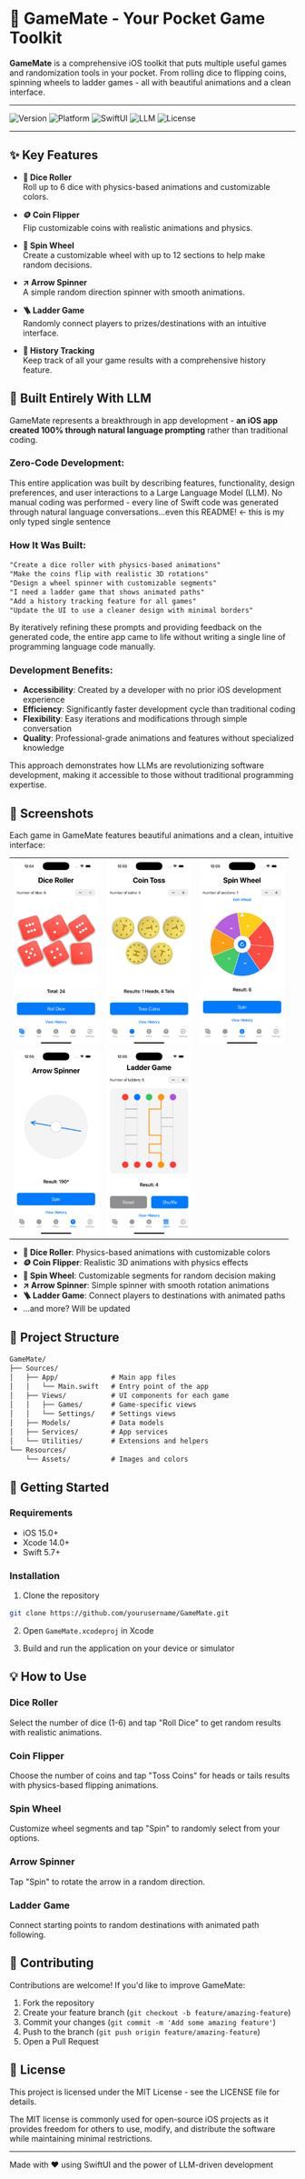 # 🎲 GameMate - Your Pocket Game Toolkit

**GameMate** is a comprehensive iOS toolkit that puts multiple useful games and randomization tools in your pocket. From rolling dice to flipping coins, spinning wheels to ladder games - all with beautiful animations and a clean interface.

---

![Version](https://img.shields.io/badge/version-v0.2.0-blue)
![Platform](https://img.shields.io/badge/platform-iOS%2015.0+-lightgrey?logo=apple)
![SwiftUI](https://img.shields.io/badge/SwiftUI-compatible-orange?logo=swift)
![LLM](https://img.shields.io/badge/LLM--Developed-100%25-purple)
![License](https://img.shields.io/badge/License-MIT-brightgreen)

---

## ✨ Key Features

- **🎲 Dice Roller**  
  Roll up to 6 dice with physics-based animations and customizable colors.

- **🪙 Coin Flipper**  
  Flip customizable coins with realistic animations and physics.

- **🎡 Spin Wheel**  
  Create a customizable wheel with up to 12 sections to help make random decisions.

- **↗️ Arrow Spinner**  
  A simple random direction spinner with smooth animations.

- **🪜 Ladder Game**  
  Randomly connect players to prizes/destinations with an intuitive interface.

- **📝 History Tracking**  
  Keep track of all your game results with a comprehensive history feature.

## 🤖 Built Entirely With LLM

GameMate represents a breakthrough in app development - **an iOS app created 100% through natural language prompting** rather than traditional coding.

### Zero-Code Development:

This entire application was built by describing features, functionality, design preferences, and user interactions to a Large Language Model (LLM). No manual coding was performed - every line of Swift code was generated through natural language conversations...even this README! <- this is my only typed single sentence

### How It Was Built:

```
"Create a dice roller with physics-based animations"
"Make the coins flip with realistic 3D rotations"
"Design a wheel spinner with customizable segments"
"I need a ladder game that shows animated paths"
"Add a history tracking feature for all games"
"Update the UI to use a cleaner design with minimal borders"
```

By iteratively refining these prompts and providing feedback on the generated code, the entire app came to life without writing a single line of programming language code manually.

### Development Benefits:

- **Accessibility**: Created by a developer with no prior iOS development experience
- **Efficiency**: Significantly faster development cycle than traditional coding
- **Flexibility**: Easy iterations and modifications through simple conversation
- **Quality**: Professional-grade animations and features without specialized knowledge

This approach demonstrates how LLMs are revolutionizing software development, making it accessible to those without traditional programming expertise.

## 📱 Screenshots

Each game in GameMate features beautiful animations and a clean, intuitive interface:

<div align="center">
  <table>
    <tr>
      <td align="center"><img src="screenshots/dice.png" alt="Dice Roller" width="150"/></td>
      <td align="center"><img src="screenshots/coin.png" alt="Coin Flipper" width="150"/></td>
      <td align="center"><img src="screenshots/wheel.png" alt="Spin Wheel" width="150"/></td>
    </tr>
    <tr>
      <td align="center"><img src="screenshots/arrow.png" alt="Arrow Spinner" width="150"/></td>
      <td align="center"><img src="screenshots/ladder.png" alt="Ladder Game" width="150"/></td>
      <td align="center"></td>
    </tr>
  </table>
</div>

- **🎲 Dice Roller**: Physics-based animations with customizable colors
- **🪙 Coin Flipper**: Realistic 3D animations with physics effects
- **🎡 Spin Wheel**: Customizable segments for random decision making
- **↗️ Arrow Spinner**: Simple spinner with smooth rotation animations
- **🪜 Ladder Game**: Connect players to destinations with animated paths
- ...and more? Will be updated

## 🧰 Project Structure

```
GameMate/
├── Sources/
│   ├── App/             # Main app files
│   │   └── Main.swift   # Entry point of the app
│   ├── Views/           # UI components for each game
│   │   ├── Games/       # Game-specific views
│   │   └── Settings/    # Settings views
│   ├── Models/          # Data models
│   ├── Services/        # App services
│   └── Utilities/       # Extensions and helpers
└── Resources/
    └── Assets/          # Images and colors
```

## 🚀 Getting Started

### Requirements

- iOS 15.0+
- Xcode 14.0+
- Swift 5.7+

### Installation

1. Clone the repository
```bash
git clone https://github.com/yourusername/GameMate.git
```

2. Open `GameMate.xcodeproj` in Xcode

3. Build and run the application on your device or simulator

## 💡 How to Use

### Dice Roller
Select the number of dice (1-6) and tap "Roll Dice" to get random results with realistic animations.

### Coin Flipper
Choose the number of coins and tap "Toss Coins" for heads or tails results with physics-based flipping animations.

### Spin Wheel
Customize wheel segments and tap "Spin" to randomly select from your options.

### Arrow Spinner
Tap "Spin" to rotate the arrow in a random direction.

### Ladder Game
Connect starting points to random destinations with animated path following.

## 🤝 Contributing

Contributions are welcome! If you'd like to improve GameMate:

1. Fork the repository
2. Create your feature branch (`git checkout -b feature/amazing-feature`)
3. Commit your changes (`git commit -m 'Add some amazing feature'`)
4. Push to the branch (`git push origin feature/amazing-feature`)
5. Open a Pull Request

## 📄 License

This project is licensed under the MIT License - see the LICENSE file for details.

The MIT license is commonly used for open-source iOS projects as it provides freedom for others to use, modify, and distribute the software while maintaining minimal restrictions.

---

Made with ❤️ using SwiftUI and the power of LLM-driven development
